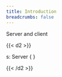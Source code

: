 ```yaml
---
title: Introduction
breadcrumbs: false
---
```


Server and client

{{< d2 >}}

s: Server {
}

{{< /d2 >}}